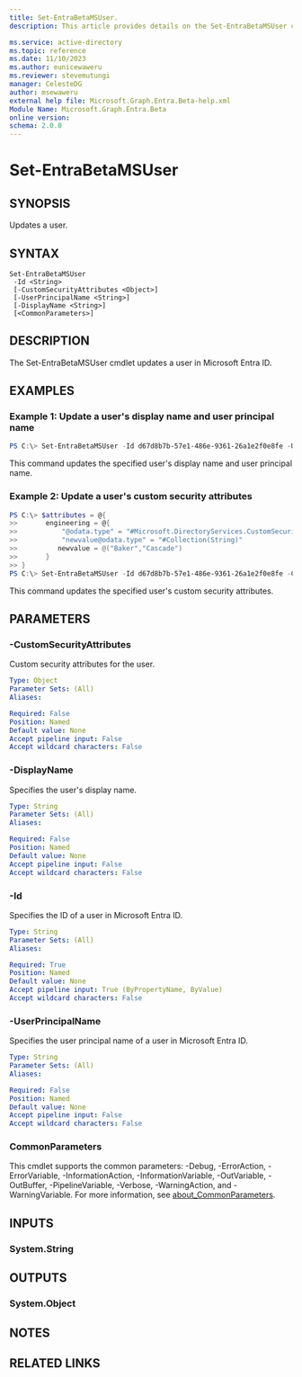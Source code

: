```yaml
---
title: Set-EntraBetaMSUser.
description: This article provides details on the Set-EntraBetaMSUser command.

ms.service: active-directory
ms.topic: reference
ms.date: 11/10/2023
ms.author: eunicewaweru
ms.reviewer: stevemutungi
manager: CelesteDG
author: msewaweru
external help file: Microsoft.Graph.Entra.Beta-help.xml
Module Name: Microsoft.Graph.Entra.Beta
online version:
schema: 2.0.0
---
```


# Set-EntraBetaMSUser

## SYNOPSIS
Updates a user.

## SYNTAX

```
Set-EntraBetaMSUser 
 -Id <String> 
 [-CustomSecurityAttributes <Object>] 
 [-UserPrincipalName <String>]
 [-DisplayName <String>] 
 [<CommonParameters>]
```

## DESCRIPTION
The Set-EntraBetaMSUser cmdlet updates a user in Microsoft Entra ID.

## EXAMPLES

### Example 1: Update a user's display name and user principal name
```powershell
PS C:\> Set-EntraBetaMSUser -Id d67d8b7b-57e1-486e-9361-26a1e2f0e8fe -UserPrincipalName Test2@M365x99297270.onmicrosoft.com -DisplayName "Test One Updated"
```

This command updates the specified user's display name and user principal name.


### Example 2: Update a user's custom security attributes
```powershell
PS C:\> $attributes = @{
>>       engineering = @{
>>           "@odata.type" = "#Microsoft.DirectoryServices.CustomSecurityAttributeValue"
>>           "newvalue@odata.type" = "#Collection(String)"
>>          newvalue = @("Baker","Cascade")
>>       }
>> }
PS C:\> Set-EntraBetaMSUser -Id d67d8b7b-57e1-486e-9361-26a1e2f0e8fe -CustomSecurityAttributes $attributes
```

This command updates the specified user's custom security attributes.

## PARAMETERS

### -CustomSecurityAttributes
Custom security attributes for the user.

```yaml
Type: Object
Parameter Sets: (All)
Aliases:

Required: False
Position: Named
Default value: None
Accept pipeline input: False
Accept wildcard characters: False
```

### -DisplayName
Specifies the user's display name.

```yaml
Type: String
Parameter Sets: (All)
Aliases:

Required: False
Position: Named
Default value: None
Accept pipeline input: False
Accept wildcard characters: False
```

### -Id
Specifies the ID of a user in Microsoft Entra ID.

```yaml
Type: String
Parameter Sets: (All)
Aliases:

Required: True
Position: Named
Default value: None
Accept pipeline input: True (ByPropertyName, ByValue)
Accept wildcard characters: False
```

### -UserPrincipalName
Specifies the user principal name of a user in Microsoft Entra ID.

```yaml
Type: String
Parameter Sets: (All)
Aliases:

Required: False
Position: Named
Default value: None
Accept pipeline input: False
Accept wildcard characters: False
```

### CommonParameters
This cmdlet supports the common parameters: -Debug, -ErrorAction, -ErrorVariable, -InformationAction, -InformationVariable, -OutVariable, -OutBuffer, -PipelineVariable, -Verbose, -WarningAction, and -WarningVariable. For more information, see [about_CommonParameters](http://go.microsoft.com/fwlink/?LinkID=113216).

## INPUTS

### System.String

## OUTPUTS

### System.Object
## NOTES

## RELATED LINKS
